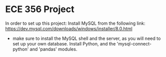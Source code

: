 # ECE 356 Project

In order to set up this project: 
Install MySQL from the following link: https://dev.mysql.com/downloads/windows/installer/8.0.html
- make sure to install the MySQL shell and the server, as you will need to set up your own database.
Install Python, and the 'mysql-connect-python' and 'pandas' modules. 

